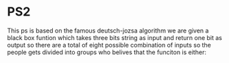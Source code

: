 # PS2

This ps is based on the famous deutsch-jozsa algorithm we are given a black box funtion which takes three bits string as input and return one bit as output
so there are a total of eight possible combination of inputs so the people gets divided into groups who belives that the funciton is either: 
